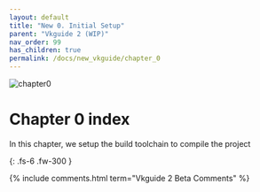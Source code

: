---layout: defaulttitle: "New 0. Initial Setup"parent: "Vkguide 2 (WIP)"nav_order: 99has_children: truepermalink: /docs/new_vkguide/chapter_0---![chapter0]({{site.baseurl}}/diagrams/chapter0.png)# Chapter 0 indexIn this chapter, we setup the build toolchain to compile the project{: .fs-6 .fw-300 }{% include comments.html term="Vkguide 2 Beta Comments" %}